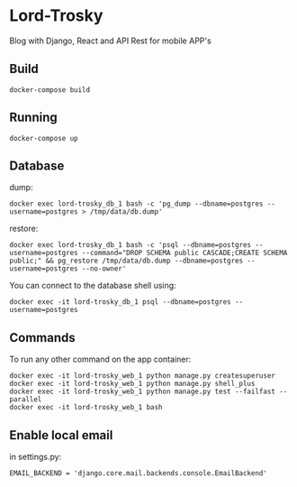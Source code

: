 # Lord-Trosky
Blog with Django, React and API Rest for mobile APP's


## Build

    docker-compose build

## Running

    docker-compose up
    
## Database

dump:

    docker exec lord-trosky_db_1 bash -c 'pg_dump --dbname=postgres --username=postgres > /tmp/data/db.dump'

restore:

    docker exec lord-trosky_db_1 bash -c 'psql --dbname=postgres --username=postgres --command="DROP SCHEMA public CASCADE;CREATE SCHEMA public;" && pg_restore /tmp/data/db.dump --dbname=postgres --username=postgres --no-owner'

You can connect to the database shell using:

    docker exec -it lord-trosky_db_1 psql --dbname=postgres --username=postgres

## Commands


To run any other command on the app container:

    docker exec -it lord-trosky_web_1 python manage.py createsuperuser
    docker exec -it lord-trosky_web_1 python manage.py shell_plus
    docker exec -it lord-trosky_web_1 python manage.py test --failfast --parallel
    docker exec -it lord-trosky_web_1 bash


## Enable local email

in settings.py:

    EMAIL_BACKEND = 'django.core.mail.backends.console.EmailBackend'